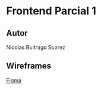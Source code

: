 # Frontend Parcial 1
## Autor
Nicolas Buitrago Suarez
## Wireframes
[Figma](https://www.figma.com/proto/1LD9yFScKw1rM3q632urbe/Wireframe-Frontend-1?node-id=12%3A308&scaling=scale-down-width)
